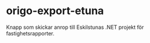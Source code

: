# origo-export-etuna

Knapp som skickar anrop till Eskilstunas .NET projekt för fastighetsrapporter.
